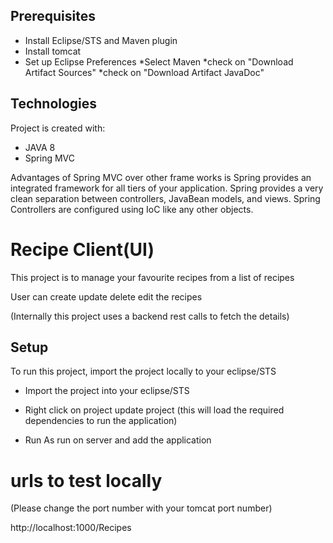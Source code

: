 

## Prerequisites
* Install Eclipse/STS and  Maven plugin
* Install tomcat
* Set up Eclipse Preferences
*Select Maven
*check on "Download Artifact Sources"
*check on "Download Artifact JavaDoc"

## Technologies
Project is created with:

* JAVA 8
* Spring  MVC 

Advantages of Spring MVC over other frame works is Spring provides an integrated framework for all tiers of your 
application. Spring provides a very clean separation between controllers, JavaBean models, and views. Spring Controllers are
configured using IoC like any other objects.


# Recipe Client(UI)

This project is to manage your favourite recipes  from a list of recipes

User can create update delete edit the recipes

(Internally this project uses a backend rest calls to fetch the details) 


## Setup

To run this project, import the project locally to your eclipse/STS

*  Import the project into your eclipse/STS

*   Right click on project update project (this will load the required dependencies to run the application)

*   Run As run on server and add the application


# urls to test locally

(Please change the port number with your tomcat port number) 

http://localhost:1000/Recipes





 




